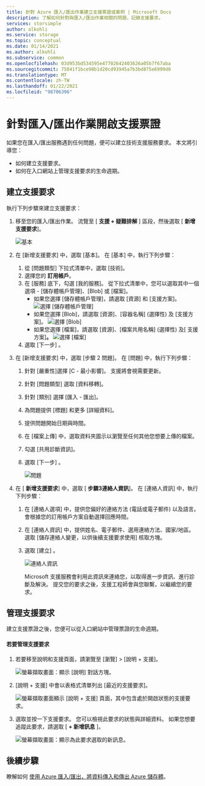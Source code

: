 ```yaml
---
title: 針對 Azure 匯入/匯出作業建立支援票證或案例 | Microsoft Docs
description: 了解如何針對與匯入/匯出作業相關的問題，記錄支援要求。
services: storsimple
author: alkohli
ms.service: storage
ms.topic: conceptual
ms.date: 01/14/2021
ms.author: alkohli
ms.subservice: common
ms.openlocfilehash: 03d953bd534595e47702642403626a05b7f67aba
ms.sourcegitcommit: 75041f1bce98b1d20cd93945a7b3bd875e6999d0
ms.translationtype: MT
ms.contentlocale: zh-TW
ms.lasthandoff: 01/22/2021
ms.locfileid: "98706396"
---
```

# <a name="open-a-support-ticket-for-an-importexport-job"></a>針對匯入/匯出作業開啟支援票證

如果您在匯入/匯出服務遇到任何問題，便可以建立技術支援服務要求。 本文將引導您：

* 如何建立支援要求。
* 如何在入口網站上管理支援要求的生命週期。

## <a name="create-a-support-request"></a>建立支援要求

執行下列步驟來建立支援要求：

1. 移至您的匯入/匯出作業。 流覽至 [ **支援 + 疑難排解** ] 區段，然後選取 [ **新增支援要求**]。
     
    ![基本](./media/storage-import-export-contact-microsoft-support/import-export-support1.png)
   
2. 在 [新增支援要求] 中，選取 [基本]。 在 [基本] 中，執行下列步驟：
    
    1. 從 [問題類型] 下拉式清單中，選取 [技術]。
    2. 選擇您的 **訂用帳戶**。
    3. 在 [服務] 底下，勾選 [我的服務]。 從下拉式清單中，您可以選取其中一個選項 - [儲存體帳戶管理]、[Blob] 或 [檔案]。 
        - 如果您選擇 [儲存體帳戶管理]，請選取 [資源] 和 [支援方案]。
            ![選擇 [儲存體帳戶管理]](./media/storage-import-export-contact-microsoft-support/import-export-support3.png)
        - 如果您選擇 [Blob]，請選取 [資源]、[容器名稱] (選擇性) 及 [支援方案]。
            ![選擇 [Blob]](./media/storage-import-export-contact-microsoft-support/import-export-support2.png)
        - 如果您選擇 [檔案]，請選取 [資源]、[檔案共用名稱] (選擇性) 及[ 支援方案]**。** ![選擇 [檔案]](./media/storage-import-export-contact-microsoft-support/import-export-support4.png)
    4. 選取 [下一步]  。

3. 在 [新增支援要求] 中，選取 [步驟 2 問題]。 在 [問題] 中，執行下列步驟：
    
    1. 針對 [嚴重性]選擇 [C - 最小影響]。 支援將會視需要更新。
    2. 針對 [問題類型] 選取 [資料移轉]。
    3. 針對 [類別] 選擇 [匯入 - 匯出]。
    4. 為問題提供 [標題] 和更多 [詳細資料]。
    5. 提供問題開始日期與時間。
    6. 在 [檔案上傳] 中，選取資料夾圖示以瀏覽至任何其他您想要上傳的檔案。
    7. 勾選 [共用診斷資訊]。
    8. 選取 [下一步]  。

       ![問題](./media/storage-import-export-contact-microsoft-support/import-export-support5.png)

4. 在 [ **新增支援要求**] 中，選取 [ **步驟3連絡人資訊**]。 在 [連絡人資訊] 中，執行下列步驟：

   1. 在 [連絡人選項] 中，提供您偏好的連絡方法 (電話或電子郵件) 以及語言。 會根據您的訂用帳戶方案自動選擇回應時間。
   2. 在 [連絡人資訊] 中，提供姓名、電子郵件、選用連絡方法、國家/地區。 選取 [儲存連絡人變更，以供後續支援要求使用] 核取方塊。
   3. 選取 [建立]  。
   
       ![連絡人資訊](./media/storage-import-export-contact-microsoft-support/import-export-support7.png)   

      Microsoft 支援服務會利用此資訊來連絡您，以取得進一步資訊、進行診斷及解決。
      提交您的要求之後，支援工程師會與您聯繫，以繼續您的要求。

## <a name="manage-a-support-request"></a>管理支援要求

建立支援票證之後，您便可以從入口網站中管理票證的生命週期。

#### <a name="to-manage-your-support-requests"></a>若要管理支援要求

1. 若要移至說明和支援頁面，請瀏覽至 [瀏覽] > [說明 + 支援]。

    ![螢幕擷取畫面：顯示 [說明] 對話方塊。](./media/storage-import-export-contact-microsoft-support/manage-support-ticket2.png)   

2. [說明 + 支援] 中會以表格式清單列出 [最近的支援要求]。

    ![螢幕擷取畫面顯示 [說明 + 支援] 頁面，其中包含處於開啟狀態的支援要求。](./media/storage-import-export-contact-microsoft-support/manage-support-ticket1.png) 

3. 選取並按一下支援要求。 您可以檢視此要求的狀態與詳細資料。 如果您想要追蹤此要求，請選取 [ **+ 新增訊息** ]。

    ![螢幕擷取畫面：顯示為此要求選取的新訊息。](./media/storage-import-export-contact-microsoft-support/manage-support-ticket3.png) 


## <a name="next-steps"></a>後續步驟

瞭解如何 [使用 Azure 匯入/匯出，將資料傳入和傳出 Azure 儲存體](storage-import-export-service.md)。
